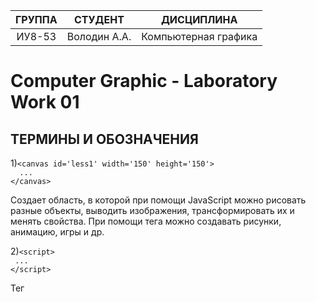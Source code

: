 | ГРУППА | СТУДЕНТ | ДИСЦИПЛИНА |
|:--------:|:----------:|:----------------------:|
| ИУ8-53 | Володин А.А. | Компьютерная графика |

Computer Graphic - Laboratory Work 01
=====================
ТЕРМИНЫ И ОБОЗНАЧЕНИЯ
-----------------------------------

1)```<canvas id='less1' width='150' height='150'>```  
  ```  ...```  
  ``` </canvas> ```
   
Создает область, в которой при помощи JavaScript можно рисовать разные объекты, выводить изображения, трансформировать их и менять свойства. При помощи тега <canvas> можно создавать рисунки, анимацию, игры и др. 
    
2)```<script>```  
  ``` ...```  
  ```</script>```  
    
  Тег <script> предназначен для описания скриптов, может содержать ссылку на программу или ее текст на определенном языке. 
    
3)```var canvas=document.getElementById('less1');```
  
  Возвращает ссылку на элемент по его идентификатору (ID); идентификатор является строкой, которая может быть использована для идентификации элемента
  
4)```var ctx=canvas.getContext('2d');```  
  
  Метод getContext возвращает контекст рисования на холсте, или null, если идентификатор контекста не определён.
  
5)```ctx.fillRect(10+i,10+y,1,1);```
  
  Метод рисует залитый прямоугольник в позиции (x, y), размер которого определяется аргументами width и height.
  
6)```ctx.arc(100, 100, 75, 0, pi/2, false );```  
  
  Метод рисует окружность со следующими параметрами: координаты центра круга, радиус, начальный угол, конечный угол, направление по/против часовой стрелки. 
  
7)```ctx.beginPath();```   
  
  Даем разрешение на начало "строительства" новой фигуры.  

8)```ctx.lineWidth = 7;```   
  
  Задаем толщину обводки.  

9)```ctx.strokeStyle = "green";```   
  
  Задаем цвет обводки.  
  
10)```ctx.stroke();```  
  
  Создание самой фигуры.  

![Результат работы программы](https://github.com/scorpy2013/CG-lab01/blob/master/%D0%A1%D0%BD%D0%B8%D0%BC%D0%BE%D0%BA%20%D1%8D%D0%BA%D1%80%D0%B0%D0%BD%D0%B0%20%D0%BE%D1%82%202021-09-11%2015-36-33.png)

  
